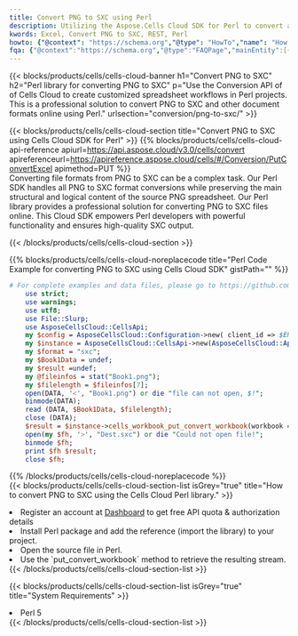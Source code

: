 ```yaml
---
title: Convert PNG to SXC using Perl 
description: Utilizing the Aspose.Cells Cloud SDK for Perl to convert a PNG format file to a SXC format file. 
kwords: Excel, Convert PNG to SXC, REST, Perl
howto: {"@context": "https://schema.org","@type": "HowTo","name": "How to convert PNG to SXC using the Cells Cloud Perl library.","description": "How to convert PNG to SXC using the Cells Cloud Perl library.","image": {"@type": "ImageObject"},"url": "/perl/conversion/png-to-sxc/","step": [{ "@type": "HowToStep","name": "How to convert PNG to SXC using the Cells Cloud Perl library. step 1", "image": {"@type": "ImageObject",},"url": "/perl/conversion/png-to-sxc/","text": "Register an account at <a href='https://dashboard.aspose.cloud/'>Dashboard</a> to get free API quota & authorization details",},{ "@type": "HowToStep","name": "How to convert PNG to SXC using the Cells Cloud Perl library. step 1", "image": {"@type": "ImageObject",},"url": "/perl/conversion/png-to-sxc/","text": "Install Perl package and add the reference (import the library) to your project.",},{ "@type": "HowToStep","name": "How to convert PNG to SXC using the Cells Cloud Perl library. step 1", "image": {"@type": "ImageObject",},"url": "/perl/conversion/png-to-sxc/","text": "Open the source file in Perl.",},{ "@type": "HowToStep","name": "How to convert PNG to SXC using the Cells Cloud Perl library. step 1", "image": {"@type": "ImageObject",},"url": "/perl/conversion/png-to-sxc/","text": "Use the `put_convert_workbook` method to retrieve the resulting stream.",}, ],"supply": {"@type": "HowToSupply","name": "document"},"tool": [{"@type": "HowToTool","name": "VIM, Visual Studio Code, Eclipse"},{"@type": "HowToTool","name": "Aspose Cells"}],"totalTime": "PT6M"}
fqa: {"@context":"https://schema.org","@type":"FAQPage","mainEntity":[{"@type":"Question","name":"Why convert file formats in C# using REST API?","acceptedAnswer":{"@type":"Answer","text":"Documents are encoded in many ways, and some files may be incompatible with the software you use. To open and read such files, just convert them to appropriate file formats.<br/><ol><li>Install .NET SDK and add the reference (import the library) to your project.</li><li>Open the source file in C# using REST API.</li><li>Call the PutConvertWorkbookRequest() method, passing an output filename with required extension.</li><li>Get the result of conversion as a separate file.</li></ol>"}},{"@type":"Question","name":"What file formats can I convert with your C# library?","acceptedAnswer":{"@type":"Answer","text":"We support a variety of file formats for conversion using .NET library, including XLSX, Excel, xls , PDF, CSV, HTML, Markdown, XML, PNG, JPG, TIFF, Json, TXT and many more."}},{"@type":"Question","name":"What is the maximum allowed file size for conversion using this .NET library?","acceptedAnswer":{"@type":"Answer","text":"There are no file size limits for format conversions using .NET library."}}]}
---
```



{{< blocks/products/cells/cells-cloud-banner h1="Convert PNG to SXC" h2="Perl library for converting PNG to SXC" p="Use the Conversion API of of Cells Cloud to create customized spreadsheet workflows in Perl projects. This is a professional solution to convert PNG to SXC and other document formats online using Perl." urlsection="conversion/png-to-sxc/" >}}

{{< blocks/products/cells/cells-cloud-section  title="Convert PNG to SXC using Cells Cloud SDK for Perl" >}}
{{% blocks/products/cells/cells-cloud-api-reference  apiurl=https://api.aspose.cloud/v3.0/cells/convert  apireferenceurl=https://apireference.aspose.cloud/cells/#/Conversion/PutConvertExcel  apimethod=PUT %}}
<br/>
Converting file formats from PNG to SXC can be a complex task. Our Perl SDK handles all PNG to SXC format conversions while preserving the main structural and logical content of the source PNG spreadsheet. Our Perl library provides a professional solution for converting PNG to SXC files online. This Cloud SDK empowers Perl developers with powerful functionality and ensures high-quality SXC output.

{{< /blocks/products/cells/cells-cloud-section >}}

{{% blocks/products/cells/cells-cloud-noreplacecode title="Perl Code Example for converting PNG to SXC using Cells Cloud SDK" gistPath="" %}}
 
```perl
# For complete examples and data files, please go to https://github.com/aspose-cells-cloud/aspose-cells-cloud-perl/
    use strict;
    use warnings;
    use utf8; 
    use File::Slurp;
    use AsposeCellsCloud::CellsApi;
    my $config = AsposeCellsCloud::Configuration->new( client_id => $ENV{'ProductClientId'}, client_secret => $ENV{'ProductClientSecret'});
    my $instance = AsposeCellsCloud::CellsApi->new(AsposeCellsCloud::ApiClient->new( $config));
    my $format = "sxc";
    my $Book1Data = undef;
    my $result =undef;
    my @fileinfos = stat("Book1.png");
    my $filelength = $fileinfos[7];
    open(DATA, '<', "Book1.png") or die "file can not open, $!";
    binmode(DATA);
    read (DATA, $Book1Data, $filelength);
    close (DATA); 
    $result = $instance->cells_workbook_put_convert_workbook(workbook => $Book1Data, format => $format);
    open(my $fh, '>', "Dest.sxc") or die "Could not open file!";
    binmode $fh;
    print $fh $result;
    close $fh;
```
 
{{% /blocks/products/cells/cells-cloud-noreplacecode  %}}
<br/>
{{< blocks/products/cells/cells-cloud-section-list isGrey="true"  title="How to convert PNG to SXC using the Cells Cloud Perl library." >}}
<li>Register an account at <a href="https://dashboard.aspose.cloud/">Dashboard</a> to get free API quota & authorization details</li>
<li>Install Perl package and add the reference (import the library) to your project.</li>
<li>Open the source file in Perl.</li>
<li>Use the `put_convert_workbook` method to retrieve the resulting stream.</li>
{{< /blocks/products/cells/cells-cloud-section-list >}}

{{< blocks/products/cells/cells-cloud-section-list isGrey="true"  title="System Requirements" >}}
<li>Perl 5</li>
{{< /blocks/products/cells/cells-cloud-section-list >}}
